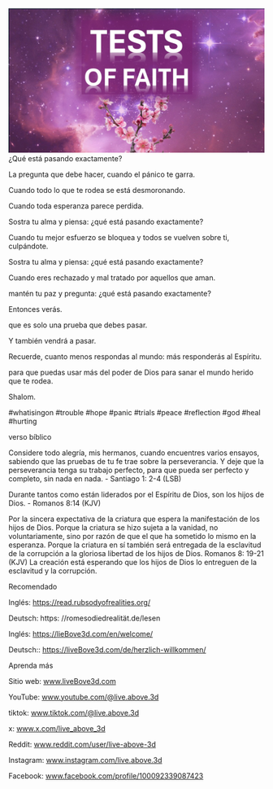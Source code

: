![Video cover image](../cover.jpeg)
¿Qué está pasando exactamente?

La pregunta que debe hacer, cuando el pánico te garra.

Cuando todo lo que te rodea se está desmoronando.

Cuando toda esperanza parece perdida.

Sostra tu alma y piensa: ¿qué está pasando exactamente?

Cuando tu mejor esfuerzo se bloquea y todos se vuelven sobre ti, culpándote.

Sostra tu alma y piensa: ¿qué está pasando exactamente?

Cuando eres rechazado y mal tratado por aquellos que aman.

mantén tu paz y pregunta: ¿qué está pasando exactamente?

Entonces verás.

que es solo una prueba que debes pasar.

Y también vendrá a pasar.

Recuerde, cuanto menos respondas al mundo: más responderás al Espíritu.

para que puedas usar más del poder de Dios para sanar el mundo herido que te rodea.

Shalom.


#whatisingon #trouble #hope #panic #trials #peace #reflection #god #heal #hurting


verso bíblico

Considere todo alegría, mis hermanos, cuando encuentres varios ensayos, sabiendo que las pruebas de tu fe trae sobre la perseverancia. Y deje que la perseverancia tenga su trabajo perfecto, para que pueda ser perfecto y completo, sin nada en nada. - Santiago 1: 2-4 (LSB)

Durante tantos como están liderados por el Espíritu de Dios, son los hijos de Dios. - Romanos 8:14 (KJV)

Por la sincera expectativa de la criatura que espera la manifestación de los hijos de Dios. Porque la criatura se hizo sujeta a la vanidad, no voluntariamente, sino por razón de que el que ha sometido lo mismo en la esperanza. Porque la criatura en sí también será entregada de la esclavitud de la corrupción a la gloriosa libertad de los hijos de Dios. Romanos 8: 19-21 (KJV)
La creación está esperando que los hijos de Dios lo entreguen de la esclavitud y la corrupción.


Recomendado

Inglés: https://read.rubsodyofrealities.org/

Deutsch: https: //romesodiedrealität.de/lesen

Inglés: https://lieBove3d.com/en/welcome/

Deutsch:: https://liveBove3d.com/de/herzlich-willkommen/


Aprenda más

Sitio web: www.liveBove3d.com

YouTube: www.youtube.com/@live.above.3d

tiktok: www.tiktok.com/@live.above.3d

x: www.x.com/live_above_3d

Reddit: www.reddit.com/user/live-above-3d

Instagram: www.instagram.com/live.above.3d

Facebook: www.facebook.com/profile/100092339087423